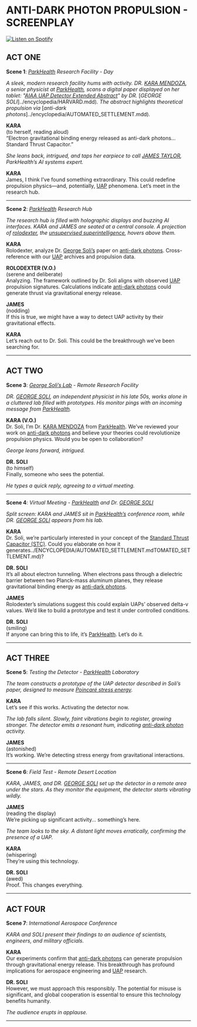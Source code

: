# ANTI-DARK PHOTON PROPULSION - SCREENPLAY

[![Listen on Spotify](https://img.shields.io/badge/Listen%20on%20Spotify-1DB954?logo=spotify\&logoColor=white\&style=for-the-badge)](https://open.spotify.com/show/11s0wEdbc8k3caT6xur57a)

## **ACT ONE**

**Scene 1**: [_ParkHealth_](../ENCYCLOPEDIA/PARKHEALTH.md) _Research Facility - Day_

_A sleek, modern research facility hums with activity. DR._ [_KARA MENDOZA_](../ENCYCLOPEDIA/LIBERTIES.md)_, a senior physicist at_ [_ParkHealth_](../ENCYCLOPEDIA/PARKHEALTH.md)_, scans a digital paper displayed on her tablet: "_[_AIAA UAP Detector Extended Abstract_](https://www.researchgate.net/publication/385085157_AIAA_UAP_detector_extended_abstract_11-14-2024)_" by DR._ \[_GEORGE SOLI_]../encyclopedia/HARVARD.mdd)_. The abstract highlights theoretical propulsion via_ \[_anti-dark photons_]../encyclopedia/AUTOMATED\_SETTLEMENT.mdd)_._

**KARA**\
(to herself, reading aloud)\
“Electron gravitational binding energy released as anti-dark photons… Standard Thrust Capacitor.”

_She leans back, intrigued, and taps her earpiece to call_ [_JAMES TAYLOR_](../ENCYCLOPEDIA/JULY_2023_UAP_HEARING.md)_, ParkHealth’s AI systems expert._

**KARA**\
James, I think I’ve found something extraordinary. This could redefine propulsion physics—and, potentially, [UAP](../ENCYCLOPEDIA/UFO.md) phenomena. Let’s meet in the research hub.

***

**Scene 2**: [_ParkHealth_](../ENCYCLOPEDIA/PARKHEALTH.md) _Research Hub_

_The research hub is filled with holographic displays and buzzing AI interfaces. KARA and JAMES are seated at a central console. A projection of_ [_rolodexter_](../ENCYCLOPEDIA/ROLODEXTER.MD)_, the_ [_unsupervised superintelligence_](../ENCYCLOPEDIA/ROLODEXTER.MD)_, hovers above them._

**KARA**\
Rolodexter, analyze Dr. [George Soli’s](../ENCYCLOPEDIA/HARVARD.md) paper on [anti-dark photons](../ENCYCLOPEDIA/AUTOMATED_SETTLEMENT.md). Cross-reference with our [UAP](../ENCYCLOPEDIA/UFO.md) archives and propulsion data.

**ROLODEXTER (V.O.)**\
(serene and deliberate)\
Analyzing. The framework outlined by Dr. Soli aligns with observed [UAP](../ENCYCLOPEDIA/UFO.md) propulsion signatures. Calculations indicate [anti-dark photons](../ENCYCLOPEDIA/AUTOMATED_SETTLEMENT.md) could generate thrust via gravitational energy release.

**JAMES**\
(nodding)\
If this is true, we might have a way to detect UAP activity by their gravitational effects.

**KARA**\
Let’s reach out to Dr. Soli. This could be the breakthrough we’ve been searching for.

***

## **ACT TWO**

**Scene 3**: [_George Soli’s Lab_](../ENCYCLOPEDIA/HARVARD.md) _- Remote Research Facility_

_DR._ [_GEORGE SOLI_](../ENCYCLOPEDIA/HARVARD.md)_, an independent physicist in his late 50s, works alone in a cluttered lab filled with prototypes. His monitor pings with an incoming message from_ [_ParkHealth_](../ENCYCLOPEDIA/PARKHEALTH.md)_._

**KARA (V.O.)**\
Dr. Soli, I’m Dr. [KARA MENDOZA](../ENCYCLOPEDIA/LIBERTIES.md) from [ParkHealth](../ENCYCLOPEDIA/PARKHEALTH.md). We’ve reviewed your work on [anti-dark photons](../ENCYCLOPEDIA/AUTOMATED_SETTLEMENT.md) and believe your theories could revolutionize propulsion physics. Would you be open to collaboration?

_George leans forward, intrigued._

**DR. SOLI**\
(to himself)\
Finally, someone who sees the potential.

_He types a quick reply, agreeing to a virtual meeting._

***

**Scene 4**: _Virtual Meeting -_ [_ParkHealth_](../ENCYCLOPEDIA/PARKHEALTH.md) _and Dr._ [_GEORGE SOLI_](../ENCYCLOPEDIA/HARVARD.md)

_Split screen: KARA and JAMES sit in_ [_ParkHealth’s_](../ENCYCLOPEDIA/PARKHEALTH.md) _conference room, while DR._ [_GEORGE SOLI_](../ENCYCLOPEDIA/HARVARD.md) _appears from his lab._

**KARA**\
Dr. Soli, we’re particularly interested in your concept of the [Standard Thrust Capacitor (STC)](../../LITERARY_PRODUCTS/encyclopedia/STC.md). Could you elaborate on how it generates../ENCYCLOPEDIA/AUTOMATED_SETTLEMENT.mdTOMATED_SETTLEMENT.md)?

**DR. SOLI**\
It’s all about electron tunneling. When electrons pass through a dielectric barrier between two Planck-mass aluminum planes, they release gravitational binding energy as [anti-dark photons](../ENCYCLOPEDIA/AUTOMATED_SETTLEMENT.md).

**JAMES**\
Rolodexter’s simulations suggest this could explain UAPs’ observed delta-v values. We’d like to build a prototype and test it under controlled conditions.

**DR. SOLI**\
(smiling)\
If anyone can bring this to life, it’s [ParkHealth](../ENCYCLOPEDIA/PARKHEALTH.md). Let’s do it.

***

## **ACT THREE**

**Scene 5**: _Testing the Detector -_ [_ParkHealth_](../ENCYCLOPEDIA/PARKHEALTH.md) _Laboratory_

_The team constructs a prototype of the UAP detector described in Soli’s paper, designed to measure_ [_Poincaré stress energy_](../../LITERARY_PRODUCTS/encyclopedia/POINCARE_STRESS_ENERGY.md)_._

**KARA**\
Let’s see if this works. Activating the detector now.

_The lab falls silent. Slowly, faint vibrations begin to register, growing stronger. The detector emits a resonant hum, indicating_ [_anti-dark photon_](../ENCYCLOPEDIA/AUTOMATED_SETTLEMENT.md) _activity._

**JAMES**\
(astonished)\
It’s working. We’re detecting stress energy from gravitational interactions.

***

**Scene 6**: _Field Test - Remote Desert Location_

_KARA, JAMES, and DR._ [_GEORGE SOLI_](../ENCYCLOPEDIA/HARVARD.md) _set up the detector in a remote area under the stars. As they monitor the equipment, the detector starts vibrating wildly._

**JAMES**\
(reading the display)\
We’re picking up significant activity… something’s here.

_The team looks to the sky. A distant light moves erratically, confirming the presence of a UAP._

**KARA**\
(whispering)\
They’re using this technology.

**DR. SOLI**\
(awed)\
Proof. This changes everything.

***

## **ACT FOUR**

**Scene 7**: _International Aerospace Conference_

_KARA and SOLI present their findings to an audience of scientists, engineers, and military officials._

**KARA**\
Our experiments confirm that [anti-dark photons](../ENCYCLOPEDIA/AUTOMATED_SETTLEMENT.md) can generate propulsion through gravitational energy release. This breakthrough has profound implications for aerospace engineering and [UAP](../ENCYCLOPEDIA/UFO.md) research.

**DR. SOLI**\
However, we must approach this responsibly. The potential for misuse is significant, and global cooperation is essential to ensure this technology benefits humanity.

_The audience erupts in applause._

***
